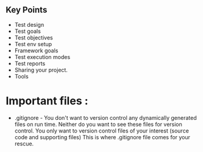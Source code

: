 ## Key Points
- Test design
- Test goals
- Test objectives
- Test env setup
- Framework goals
- Test execution modes
- Test reports
- Sharing your project.
- Tools
# Important files : 
- .gitignore - You don't want to version control any dynamically generated files on run time.
  Neither do you want to see these files for version control.
  You only want to version control files of your interest (source code and supporting files)
  This is where .gitignore file comes for your rescue.